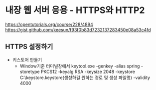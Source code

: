 내장 웹 서버 응용 - HTTPS와 HTTP2
===

https://opentutorials.org/course/228/4894
https://gist.github.com/keesun/f93f0b83d7232137283450e08a53c4fd

HTTPS 설정하기
---
+ 키스토어 만들기
  - Window기준  터미널창에서 keytool.exe -genkey -alias spring -storetype PKCS12 -keyalg RSA -keysize 2048 -keystore C:\keystore\.keystore(생성하길 원하는 경로 및 생성 파일명) -validity 4000

